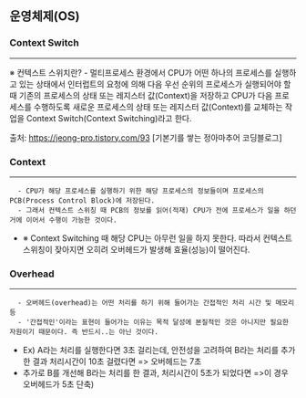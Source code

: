 ## 운영체제(OS)

### Context Switch
-----
  ※ 컨텍스트 스위치란?
    - 멀티프로세스 환경에서 CPU가 어떤 하나의 프로세스를 실행하고 있는 상태에서 인터럽트의 요청에 의해 다음 우선 순위의 프로세스가 실행되어야 할 때
      기존의 프로세스의 상태 또는 레지스터 값(Context)을 저장하고 CPU가 다음 프로세스를 수행하도록 새로운 프로세스의 상태 또는 레지스터 값(Context)를
      교체하는 작업을 Context Switch(Context Switching)라고 한다.

  출처: https://jeong-pro.tistory.com/93 [기본기를 쌓는 정아마추어 코딩블로그]



### Context
----
```
  - CPU가 해당 프로세스를 실행하기 위한 해당 프로세스의 정보들이며 프로세스의 PCB(Process Control Block)에 저장된다.
  - 그래서 컨텍스트 스위칭 때 PCB의 정보를 읽어(적재) CPU가 전에 프로세스가 일을 하던 거에 이어서 수행이 가능한 것이다.
```
+ ※ Context Switching 때 해당 CPU는 아무런 일을 하지 못한다. 따라서 컨텍스트 스위칭이 잦아지면 오히려 오버헤드가 발생해 효율(성능)이 떨어진다.

### Overhead
----
```
  - 오버헤드(overhead)는 어떤 처리를 하기 위해 들어가는 간접적인 처리 시간 및 메모리 등
  - '간접적인'이라는 표현이 들어가는 이유는 목적 달성에 본질적인 것은 아니지만 필요한 자원이기 때문이다. 즉 반드시..는 아닌 것이다. 
```
  + Ex) A라는 처리를 실행한다면 3초 걸리는데, 안전성을 고려하여 B라는 처리를 추가한 결과 처리시간이 10초 걸렸다면 => 오버헤드는 7초 
  + 추가로 B를 개선해 B라는 처리를 한 결과, 처리시간이 5초가 되었다면 =>이 경우 오버헤드가 5초 단축)
